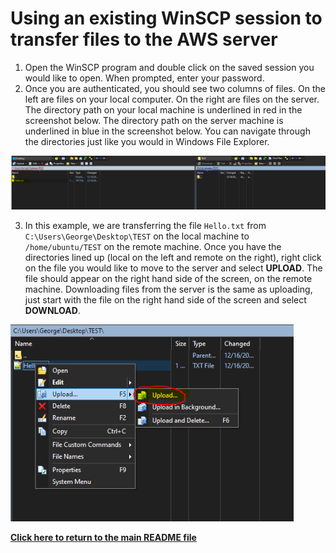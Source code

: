 # Using an existing WinSCP session to transfer files to the AWS server

1. Open the WinSCP program and double click on the saved session you would like to open. When prompted, enter your password. 
2. Once you are authenticated, you should see two columns of files. On the left are files on your local computer. On the right are files on the server. The directory path on your local machine is underlined in red in the screenshot below. The directory path on the server machine is underlined in blue in the screenshot below. You can navigate through the directories just like you would in Windows File Explorer.

![winSCP3.PNG](/SupportingFiles/winSCP3.PNG)

3. In this example, we are transferring the file `Hello.txt` from `C:\Users\George\Desktop\TEST` on the local machine to `/home/ubuntu/TEST` on the remote machine. Once you have the directories lined up (local on the left and remote on the right), right click on the file you would like to move to the server and select **UPLOAD**. The file should appear on the right hand side of the screen, on the remote machine. Downloading files from the server is the same as uploading, just start with the file on the right hand side of the screen and select **DOWNLOAD**. 

![winSCP4.PNG](/SupportingFiles/winSCP4.PNG)


[**Click here to return to the main README file**](/README.md)
